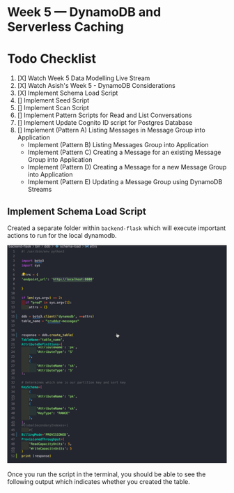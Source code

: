 # Week 5 — DynamoDB and Serverless Caching

# Todo Checklist 

1. [X] Watch Week 5 Data Modelling Live Stream 
2. [X] Watch Asish's Week 5 - DynamoDB Considerations 
3. [X] Implement Schema Load Script 
4. [] Implement Seed Script 
5. [] Implement Scan Script 
6. [] Implement Pattern Scripts for Read and List Conversations 
7. [] Implement Update Cognito ID script for Postgres Database 
8. [] Implement (Pattern A) Listing Messages in Message Group into Application
    - Implement (Pattern B) Listing Messages Group into Application
    - Implement (Pattern C) Creating a Message for an existing Message Group into Application
    - Implement (Pattern D) Creating a Message for a new Message Group into Application
    - Implement (Pattern E) Updating a Message Group using DynamoDB Streams



## Implement Schema Load Script 

Created a separate folder within `backend-flask` which will execute important actions to run for the local dynamodb.

<img src= ./images/SchemaDDB.png>

Once you run the script in the terminal, you should be able to see the following output which indicates whether you created the table. 
<ing src= ./images/CreateTable1.png>

<br />


